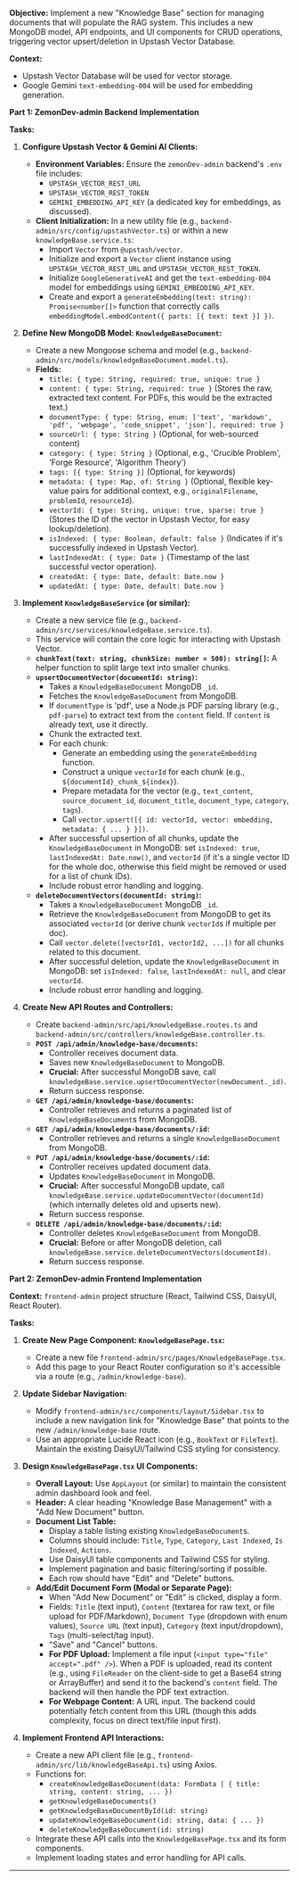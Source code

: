 **Objective:** Implement a new "Knowledge Base" section for managing documents that will populate the RAG system. This includes a new MongoDB model, API endpoints, and UI components for CRUD operations, triggering vector upsert/deletion in Upstash Vector Database.

**Context:**

- Upstash Vector Database will be used for vector storage.
- Google Gemini `text-embedding-004` will be used for embedding generation.

**Part 1: ZemonDev-admin Backend Implementation**

**Tasks:**

1.  **Configure Upstash Vector & Gemini AI Clients:**

    - **Environment Variables:** Ensure the `zemonDev-admin` backend's `.env` file includes:
      - `UPSTASH_VECTOR_REST_URL`
      - `UPSTASH_VECTOR_REST_TOKEN`
      - `GEMINI_EMBEDDING_API_KEY` (a dedicated key for embeddings, as discussed).
    - **Client Initialization:** In a new utility file (e.g., `backend-admin/src/config/upstashVector.ts`) or within a new `knowledgeBase.service.ts`:
      - Import `Vector` from `@upstash/vector`.
      - Initialize and export a `Vector` client instance using `UPSTASH_VECTOR_REST_URL` and `UPSTASH_VECTOR_REST_TOKEN`.
      - Initialize `GoogleGenerativeAI` and get the `text-embedding-004` model for embeddings using `GEMINI_EMBEDDING_API_KEY`.
      - Create and export a `generateEmbedding(text: string): Promise<number[]>` function that correctly calls `embeddingModel.embedContent({ parts: [{ text: text }] })`.

2.  **Define New MongoDB Model: `KnowledgeBaseDocument`:**

    - Create a new Mongoose schema and model (e.g., `backend-admin/src/models/knowledgeBaseDocument.model.ts`).
    - **Fields:**
      - `title: { type: String, required: true, unique: true }`
      - `content: { type: String, required: true }` (Stores the raw, extracted text content. For PDFs, this would be the extracted text.)
      - `documentType: { type: String, enum: ['text', 'markdown', 'pdf', 'webpage', 'code_snippet', 'json'], required: true }`
      - `sourceUrl: { type: String }` (Optional, for web-sourced content)
      - `category: { type: String }` (Optional, e.g., 'Crucible Problem', 'Forge Resource', 'Algorithm Theory')
      - `tags: [{ type: String }]` (Optional, for keywords)
      - `metadata: { type: Map, of: String }` (Optional, flexible key-value pairs for additional context, e.g., `originalFilename`, `problemId`, `resourceId`).
      - `vectorId: { type: String, unique: true, sparse: true }` (Stores the ID of the vector in Upstash Vector, for easy lookup/deletion).
      - `isIndexed: { type: Boolean, default: false }` (Indicates if it's successfully indexed in Upstash Vector).
      - `lastIndexedAt: { type: Date }` (Timestamp of the last successful vector operation).
      - `createdAt: { type: Date, default: Date.now }`
      - `updatedAt: { type: Date, default: Date.now }`

3.  **Implement `KnowledgeBaseService` (or similar):**

    - Create a new service file (e.g., `backend-admin/src/services/knowledgeBase.service.ts`).
    - This service will contain the core logic for interacting with Upstash Vector.
    - **`chunkText(text: string, chunkSize: number = 500): string[]`:** A helper function to split large text into smaller chunks.
    - **`upsertDocumentVector(documentId: string)`:**
      - Takes a `KnowledgeBaseDocument` MongoDB `_id`.
      - Fetches the `KnowledgeBaseDocument` from MongoDB.
      - If `documentType` is 'pdf', use a Node.js PDF parsing library (e.g., `pdf-parse`) to extract text from the `content` field. If `content` is already text, use it directly.
      - Chunk the extracted text.
      - For each chunk:
        - Generate an embedding using the `generateEmbedding` function.
        - Construct a unique `vectorId` for each chunk (e.g., `${documentId}_chunk_${index}`).
        - Prepare metadata for the vector (e.g., `text_content`, `source_document_id`, `document_title`, `document_type`, `category`, `tags`).
        - Call `vector.upsert([{ id: vectorId, vector: embedding, metadata: { ... } }])`.
      - After successful upsertion of all chunks, update the `KnowledgeBaseDocument` in MongoDB: set `isIndexed: true`, `lastIndexedAt: Date.now()`, and `vectorId` (if it's a single vector ID for the whole doc, otherwise this field might be removed or used for a list of chunk IDs).
      - Include robust error handling and logging.
    - **`deleteDocumentVectors(documentId: string)`:**
      - Takes a `KnowledgeBaseDocument` MongoDB `_id`.
      - Retrieve the `KnowledgeBaseDocument` from MongoDB to get its associated `vectorId` (or derive chunk `vectorId`s if multiple per doc).
      - Call `vector.delete([vectorId1, vectorId2, ...])` for all chunks related to this document.
      - After successful deletion, update the `KnowledgeBaseDocument` in MongoDB: set `isIndexed: false`, `lastIndexedAt: null`, and clear `vectorId`.
      - Include robust error handling and logging.

4.  **Create New API Routes and Controllers:**
    - Create `backend-admin/src/api/knowledgeBase.routes.ts` and `backend-admin/src/controllers/knowledgeBase.controller.ts`.
    - **`POST /api/admin/knowledge-base/documents`:**
      - Controller receives document data.
      - Saves new `KnowledgeBaseDocument` to MongoDB.
      - **Crucial:** After successful MongoDB save, call `knowledgeBase.service.upsertDocumentVector(newDocument._id)`.
      - Return success response.
    - **`GET /api/admin/knowledge-base/documents`:**
      - Controller retrieves and returns a paginated list of `KnowledgeBaseDocument`s from MongoDB.
    - **`GET /api/admin/knowledge-base/documents/:id`:**
      - Controller retrieves and returns a single `KnowledgeBaseDocument` from MongoDB.
    - **`PUT /api/admin/knowledge-base/documents/:id`:**
      - Controller receives updated document data.
      - Updates `KnowledgeBaseDocument` in MongoDB.
      - **Crucial:** After successful MongoDB update, call `knowledgeBase.service.updateDocumentVector(documentId)` (which internally deletes old and upserts new).
      - Return success response.
    - **`DELETE /api/admin/knowledge-base/documents/:id`:**
      - Controller deletes `KnowledgeBaseDocument` from MongoDB.
      - **Crucial:** Before or after MongoDB deletion, call `knowledgeBase.service.deleteDocumentVectors(documentId)`.
      - Return success response.

**Part 2: ZemonDev-admin Frontend Implementation**

**Context:** `frontend-admin` project structure (React, Tailwind CSS, DaisyUI, React Router).

**Tasks:**

1.  **Create New Page Component: `KnowledgeBasePage.tsx`:**

    - Create a new file `frontend-admin/src/pages/KnowledgeBasePage.tsx`.
    - Add this page to your React Router configuration so it's accessible via a route (e.g., `/admin/knowledge-base`).

2.  **Update Sidebar Navigation:**

    - Modify `frontend-admin/src/components/layout/Sidebar.tsx` to include a new navigation link for "Knowledge Base" that points to the new `/admin/knowledge-base` route.
    - Use an appropriate Lucide React icon (e.g., `BookText` or `FileText`). Maintain the existing DaisyUI/Tailwind CSS styling for consistency.

3.  **Design `KnowledgeBasePage.tsx` UI Components:**

    - **Overall Layout:** Use `AppLayout` (or similar) to maintain the consistent admin dashboard look and feel.
    - **Header:** A clear heading "Knowledge Base Management" with a "Add New Document" button.
    - **Document List Table:**
      - Display a table listing existing `KnowledgeBaseDocument`s.
      - Columns should include: `Title`, `Type`, `Category`, `Last Indexed`, `Is Indexed`, `Actions`.
      - Use DaisyUI table components and Tailwind CSS for styling.
      - Implement pagination and basic filtering/sorting if possible.
      - Each row should have "Edit" and "Delete" buttons.
    - **Add/Edit Document Form (Modal or Separate Page):**
      - When "Add New Document" or "Edit" is clicked, display a form.
      - Fields: `Title` (text input), `Content` (textarea for raw text, or file upload for PDF/Markdown), `Document Type` (dropdown with enum values), `Source URL` (text input), `Category` (text input/dropdown), `Tags` (multi-select/tag input).
      - "Save" and "Cancel" buttons.
      - **For PDF Upload:** Implement a file input (`<input type="file" accept=".pdf" />`). When a PDF is uploaded, read its content (e.g., using `FileReader` on the client-side to get a Base64 string or ArrayBuffer) and send it to the backend's `content` field. The backend will then handle the PDF text extraction.
      - **For Webpage Content:** A URL input. The backend could potentially fetch content from this URL (though this adds complexity, focus on direct text/file input first).

4.  **Implement Frontend API Interactions:**
    - Create a new API client file (e.g., `frontend-admin/src/lib/knowledgeBaseApi.ts`) using Axios.
    - Functions for:
      - `createKnowledgeBaseDocument(data: FormData | { title: string, content: string, ... })`
      - `getKnowledgeBaseDocuments()`
      - `getKnowledgeBaseDocumentById(id: string)`
      - `updateKnowledgeBaseDocument(id: string, data: { ... })`
      - `deleteKnowledgeBaseDocument(id: string)`
    - Integrate these API calls into the `KnowledgeBasePage.tsx` and its form components.
    - Implement loading states and error handling for API calls.

---
